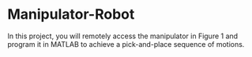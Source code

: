 # Manipulator-Robot
In this project, you will remotely access the manipulator in Figure 1 and program it in MATLAB to achieve a pick-and-place sequence of motions.
